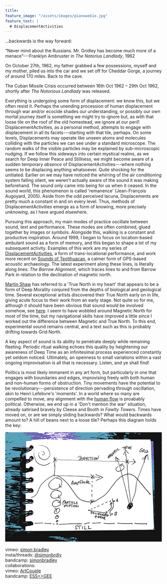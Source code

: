```yaml
---
title:
feature_image: "/assets/images/pianoweb1e.jpg"
feature_text: |
  # DisplacementActivities
---
```

...backwards is the way forward:  

“Never mind about the Russians. Mr. Gridley has become much more of a menace”---Franklyn Ambruster in *The Notorius Landlady*, 1962 

On October 27th, 1962, my father grabbed a few possessions, myself and my mother, piled us into the car and we set off for Cheddar Gorge, a journey of around 170 miles. Back to the cave. 
 
The Cuban Missile Crisis occurred between 16th Oct 1962 – 29th Oct 1962, shortly after *The Notorious Landlady* was released.

 Everything is undergoing some form of displacement: we know this, but we often resist it. Perhaps the unending procession of human displacement through war and/or ecocide shades our understanding, or possibly our own mortal journey itself is something we might try to ignore but, as with that loose tile on the roof of the old homestead, we ignore at our peril! DisplacementActivities, as a personal method, attempts to engage with displacement in all its facets---starting with that tile, perhaps. On some levels, Displacements may operate like unseen atoms and molecules colliding with the particles we can see under a standard microscope. The random walks of the visible particles may be explained by sub-microscopic nudging. If we follow this sideways into certain mystical realms, as we search for Deep Inner Peace and Stillness, we might become aware of a sudden temporary *absence* of DisplacementActivities---where nothing seems to be displacing anything whatsoever. Quite shocking for the unitiated. Earlier on we may have noticed the whirring of the air conditioning system falling silent, we weren't actually aware of the sound it was making beforehand. The sound only came into being for us when it ceased. In the sound world, this phenomenon is called 'remanence' (Jean-François Augoyard, 2005). Aside from the odd perceived lacuna, Displacements are pretty much a constant in and on every level. Thus, methods of DisplacementActivities emerge as a form of knowing, more precisely *unknowing*, as I have argued elsewhere.
 
 Pursuing this approach, my main modes of practice oscillate between sound, text and performance. These modes are often combined, glued together by images or symbols. Alongside this, walking is a constant and productive inspiration. Around 1999, I began to focus on location-based ambulant sound as a form of memory, and this began to shape a lot of my subsequent activity. Examples of this work are my series of [DisplacementActivities](https://displacementactivities1.wordpress.com/2018/02/14/thetraverse/), a form of trans-locational performance, and work more recent on [Sounds of Teotihuacan](https://teosoundmap.com/), a calmer form of GPS-based acoustic archaeology. The latest experiment along these lines, is literally along lines: *The Barrow Alignment*, which traces lines to and from Barrow Park in relation to the declination of magnetic north.

 [Martin Shaw](https://philipcarr-gomm.com/locating-true-north-hearts/) has referred to a 'True North in my heart' that appears to be a form of Deep Morality conjured from the depths of biological and geological time. Several exceptional artists discovered their True North early on in life, giving acute focus to their work from an early stage. Not quite so for me, although it should have been obvious that sound would be involved somehow, see [here](https://vimeo.com/786288031). I seem to have wobbled around Magnetic North for most of the time, but my navigational skills have improved a little since I worked out the difference between Magnetic and True North. To this end, experimental sound remains central, and a text such as this is probably drifting towards Grid North.  
 
A key aspect of sound is its ability to penetrate deeply while remaining fleeting. Periodic ritual walking echoes this quality by heightening our awareness of Deep Time as an infinitesimal process experienced constantly yet seldom noticed. Ultimately, an openness to small variations within a vast ongoing improvisation is all that is necessary. Listen, and ye shall find! 

Politics is most likely immanent in any art form, but particularly in one that engages with boundaries and edges, improvising freely with both human and non-human forms of obstruction. Tiny movements have the potential to be revolutionary---persistence of direction pervading through oscillation, akin to Henri Lefebvre's 'moments'. In a world where so many are compelled to move, any alignment with the [human flow](http://www.humanflow.com/action/) is proabably political. Otherwise, we end up in a 'Don't mention the war' situation, already satirised bravely by Cleese and Booth in *Fawlty Towers*. Times have moved on, or are we simply sliding backwards? What would backwards amount to? A hill of beans next to a loose tile? Perhaps this diagram holds the key:
 
 

<p align="center">
  <img src="assets/images/wavesblue-small.jpeg" alt="Waves image">
</p>

 vimeo: [simon bradley](https://vimeo.com/user6604380)  
 insta/threads: [@simonbrdly](https://www.instagram.com/simonbrdly)  
 bandcamp: [simonbradley](https://simonbradley.bandcamp.com/)  
 collaborations:  
 vimeo: [ArtCouple](https://vimeo.com/user127952551)  
 bandcamp: [ESS<>GEE](https://essgee1.bandcamp.com/)   
